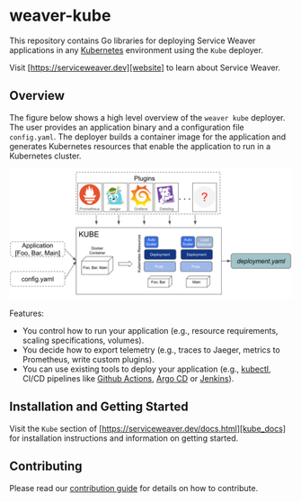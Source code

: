 # weaver-kube

This repository contains Go libraries for deploying Service Weaver applications
in any [Kubernetes][kubernetes] environment using the `Kube` deployer.

Visit [https://serviceweaver.dev][website] to learn about Service Weaver.

## Overview

The figure below shows a high level overview of the `weaver kube` deployer. The user
provides an application binary and a configuration file `config.yaml`. The
deployer builds a container image for the application and generates Kubernetes
resources that enable the application to run in a Kubernetes cluster.

![Kube Overview](internal/docs/kube_overview.png)

Features:
* You control how to run your application (e.g., resource requirements, scaling
  specifications, volumes).
* You decide how to export telemetry (e.g., traces to Jaeger, metrics to Prometheus, write custom plugins).
* You can use existing tools to deploy your application (e.g., [kubectl][kubectl],
  CI/CD pipelines like [Github Actions][githubactions], [Argo CD][argocd] or
  [Jenkins][jenkins]).

## Installation and Getting Started

Visit the `Kube` section of [https://serviceweaver.dev/docs.html][kube_docs]
for installation instructions and information on getting started.

## Contributing

Please read our [contribution guide](./CONTRIBUTING.md) for details on how
to contribute.

[website]: https://serviceweaver.dev
[kube_docs]: https://serviceweaver.dev/docs.html#kube
[kubectl]: https://kubernetes.io/docs/reference/kubectl/
[kubernetes]: https://kubernetes.io/
[githubactions]: https://github.com/features/actions
[argocd]: https://argoproj.github.io/cd/
[jenkins]: https://www.jenkins.io/